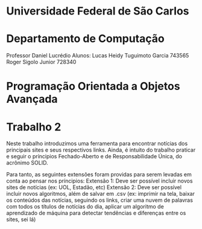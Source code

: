 # Universidade Federal de São Carlos
# Departamento de Computação
Professor Daniel Lucrédio
Alunos:
       Lucas Heidy Tuguimoto Garcia 743565
       Roger Sigolo Junior 728340
# Programação Orientada a Objetos Avançada
# Trabalho 2


Neste trabalho introduzimos uma ferramenta para encontrar notícias dos principais sites e seus respectivos links. Ainda, é intuito do trabalho praticar e seguir o príncipios Fechado-Aberto e de Responsabilidade Única, do acrônimo SOLID. 

Para tanto, as seguintes extensões foram providas para serem levadas em conta ao pensar nos príncipios:
Extensão 1: Deve ser possível incluir novos sites de notícias (ex: UOL, Estadão, etc)
Extensão 2: Deve ser possível incluir novos algoritmos, além de salvar em .csv (ex: imprimir na tela, baixar os conteúdos das notícias, seguindo os links, criar uma nuvem de palavras com todos os títulos de notícias do dia, aplicar um algoritmo de aprendizado de máquina para detectar tendências e diferenças entre os sites, sei lá)
